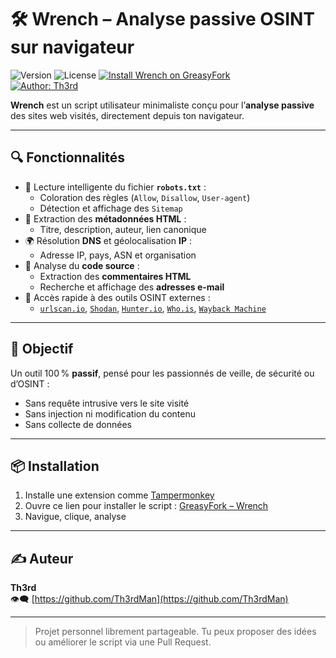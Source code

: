 # 🛠 Wrench – Analyse passive OSINT sur navigateur

![Version](https://img.shields.io/badge/Version-2.9-blue)
![License](https://img.shields.io/badge/License-GPLv3-teal)
[![Install Wrench on GreasyFork](https://img.shields.io/badge/Install-GreasyFork-red.svg)](https://greasyfork.org/fr/scripts/538478-wrench)  
[![Author: Th3rd](https://img.shields.io/badge/github-Th3rdMan-181717?logo=github)](https://github.com/Th3rdMan)

**Wrench** est un script utilisateur minimaliste conçu pour l’**analyse passive** des sites web visités, directement depuis ton navigateur.

---

## 🔍 Fonctionnalités

- 📜 Lecture intelligente du fichier **`robots.txt`** :
  - Coloration des règles (`Allow`, `Disallow`, `User-agent`)
  - Détection et affichage des `Sitemap`
- 🧠 Extraction des **métadonnées HTML** :
  - Titre, description, auteur, lien canonique
- 🌍 Résolution **DNS** et géolocalisation **IP** :
  - Adresse IP, pays, ASN et organisation
- 🧱 Analyse du **code source** :
  - Extraction des **commentaires HTML**
  - Recherche et affichage des **adresses e-mail**
- 🧰 Accès rapide à des outils OSINT externes :
  - [`urlscan.io`](https://urlscan.io), [`Shodan`](https://shodan.io), [`Hunter.io`](https://hunter.io), [`Who.is`](https://who.is), [`Wayback Machine`](https://web.archive.org)

---

## 🎯 Objectif

Un outil 100 % **passif**, pensé pour les passionnés de veille, de sécurité ou d’OSINT :

- Sans requête intrusive vers le site visité
- Sans injection ni modification du contenu
- Sans collecte de données

---

## 📦 Installation

1. Installe une extension comme [Tampermonkey](https://www.tampermonkey.net)
2. Ouvre ce lien pour installer le script : [GreasyFork – Wrench](https://greasyfork.org/fr/scripts/538478-wrench)
3. Navigue, clique, analyse

---

## ✍️ Auteur

**Th3rd**  
👁️‍🗨️ [https://github.com/Th3rdMan](https://github.com/Th3rdMan)

---

> Projet personnel librement partageable. Tu peux proposer des idées ou améliorer le script via une Pull Request.
